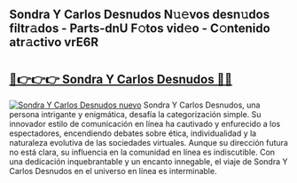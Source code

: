 ## Sondra Y Carlos Desnudos N𝚞𝚎vos desn𝚞dos filtr𝚊dos - Parts-dnU F𝚘tos vid𝚎o - C𝚘ntenido atr𝚊ctivo vrE6R

# <h2><a href="http://mbdaja.tromn.icu/?c=Sondra+Y+Carlos+Desnudos">🔗👉👉👉 Sondra Y Carlos Desnudos 🔗🔗</a></h2>

[![Sondra Y Carlos Desnudos nuevo](https://i.imgur.com/pEAQMta.gif)](http://mbdaja.tromn.icu/?c=Sondra+Y+Carlos+Desnudos)
Sondra Y Carlos Desnudos, una persona intrigante y enigmática, desafía la categorización simple. Su innovador estilo de comunicación en línea ha cautivado y enfurecido a los espectadores, encendiendo debates sobre ética, individualidad y la naturaleza evolutiva de las sociedades virtuales. Aunque su dirección futura no está clara, su influencia en la comunidad en línea es indiscutible. Con una dedicación inquebrantable y un encanto innegable, el viaje de Sondra Y Carlos Desnudos en el universo en línea es interminable.
